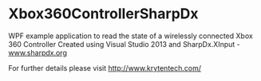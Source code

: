 # Xbox360ControllerSharpDx

WPF example application to read the state of a wirelessly connected Xbox 360 Controller
Created using Visual Studio 2013 and SharpDx.XInput - www.sharpdx.org

For further details please visit http://www.krytentech.com/
